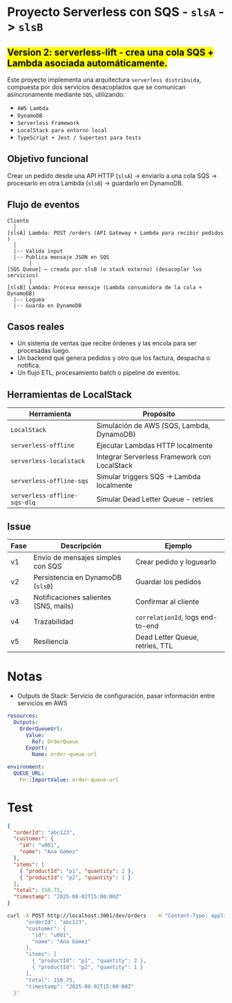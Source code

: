 # Proyecto Serverless con SQS - `slsA` -> `slsB`

## <mark> Version 2: serverless-lift - crea una cola SQS + Lambda asociada automáticamente.

Este proyecto implementa una arquitectura `serverless distribuida`, compuesta por dos servicios desacoplados que se comunican asíncronamente mediante `SQS`, utilizando:

* `AWS Lambda`
* `DynamoDB`
* `Serverless Framework`
* `LocalStack para entorno local`
* `TypeScript + Jest / Supertest para tests`

## Objetivo funcional 

Crear un pedido desde una API HTTP (`slsA`) -> enviarlo a una cola SQS -> procesarlo en otra Lambda (`slsB`) -> guardarlo en DynamoDB.

## Flujo de eventos

```plaintext
Cliente
  │
[slsA] Lambda: POST /orders (API Gateway + Lambda para recibir pedidos  )
  │
  |-- Valida input
  |-- Publica mensaje JSON en SQS
       |
[SQS Queue] ← creada por slsB (o stack externo) (desacoplar los servicios)
       |
[slsB] Lambda: Procesa mensaje (Lambda consumidora de la cola + DynamoDB)
  |-- Loguea
  |-- Guarda en DynamoDB 
```

## Casos reales 

* Un sistema de ventas que recibe órdenes y las encola para ser procesadas luego.
* Un backend que genera pedidos y otro que los factura, despacha o notifica.
* Un flujo ETL, procesamiento batch o pipeline de eventos.

## Herramientas de LocalStack

| Herramienta                    | Propósito                                    |
| ------------------------------ | -------------------------------------------- |
| `LocalStack`		               | Simulación de AWS (SQS, Lambda, DynamoDB)    |
| `serverless-offline`           | Ejecutar Lambdas HTTP localmente             |
| `serverless-localstack`        | Integrar Serverless Framework con LocalStack |
| `serverless-offline-sqs`       | Simular triggers SQS -> Lambda localmente    |
| `serverless-offline-sqs-dlq`   | Simular Dead Letter Queue - retries          |

## Issue

| Fase | Descripción                           | Ejemplo                          |
| ---- | ------------------------------------- | -------------------------------- |
| v1   | Envío de mensajes simples con SQS     | Crear pedido y loguearlo         |
| v2   | Persistencia en DynamoDB (`slsB`)     | Guardar los pedidos              |
| v3   | Notificaciones salientes (SNS, mails) | Confirmar al cliente             |
| v4   | Trazabilidad                          | `correlationId`, logs end-to-end |
| v5   | Resiliencia                           | Dead Letter Queue, retries, TTL  | 

# Notas

- Outputs de Stack: Servicio de configuración, pasar información entre servicios en AWS 
```yaml
resources:
  Outputs:
    OrderQueueUrl:
      Value:
        Ref: OrderQueue
      Export:
        Name: order-queue-url
```
```yaml
environment:
  QUEUE_URL:
    Fn::ImportValue: order-queue-url
```

# Test

```json
{
  "orderId": "abc123",
  "customer": {
    "id": "u001",
    "name": "Ana Gómez"
  },
  "items": [
    { "productId": "p1", "quantity": 2 },
    { "productId": "p2", "quantity": 1 }
  ],
  "total": 150.75,
  "timestamp": "2025-08-02T15:00:00Z"
}
```
```sh
curl -X POST http://localhost:3001/dev/orders   -H "Content-Type: application/json"   -d '{
      "orderId": "abc123",
      "customer": {
        "id": "u001",
        "name": "Ana Gómez"
      },
      "items": [
        { "productId": "p1", "quantity": 2 },
        { "productId": "p2", "quantity": 1 }
      ],
      "total": 150.75,
      "timestamp": "2025-08-02T15:00:00Z"
  }'
```

